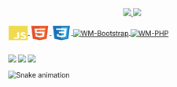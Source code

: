  <div align="center">
    <a href="https://github.com/WMassuci">
    <img height="180em" src="https://github-readme-stats.vercel.app/api?username=WMassuci&show_icons=true&theme=dracula&include_all_commits=true&count_private=true">
    <img height="180em" src="https://github-readme-stats.vercel.app/api/top-langs/?username=WMassuci&layout=compact&langs_count=7&theme=dracula">
 </div>


  
 <div style="display: inline_block"><br>
    <img align="center" alt="WM-Js" height="30" width="40" src="https://raw.githubusercontent.com/devicons/devicon/master/icons/javascript/javascript-plain.svg">
    <img align="center" alt="WM-HTML" height="30" width="40" src="https://raw.githubusercontent.com/devicons/devicon/master/icons/html5/html5-original.svg">
    <img align="center" alt="WM-CSS" height="30" width="40" src="https://raw.githubusercontent.com/devicons/devicon/master/icons/css3/css3-original.svg">   
    <img align="center" alt="WM-Bootstrap" height="36" width="46" src="https://cdn.jsdelivr.net/gh/devicons/devicon/icons/bootstrap/bootstrap-original.svg"> 
    <img align="center" alt="WM-PHP" height="45" width="55" src="https://cdn.jsdelivr.net/gh/devicons/devicon/icons/php/php-plain.svg">
 </div>
   

 ##
 
<div>
    <a href="https://www.instagram.com/w.massuci/" target="_blank"><img src="https://img.shields.io/badge/-Instagram-%23E4405F?style=for-the-badge&logo=instagram&logoColor=white" target="_blank"></a> 
    <a href="mailto:wandermassuci@outlook.com"><img src="https://img.shields.io/badge/-Gmail-%23333?style=for-the-badge&logo=gmail&logoColor=white" target="_blank"></a>
    <a href="" target="_blank"><img src="https://img.shields.io/badge/-LinkedIn-%230077B5?style=for-the-badge&logo=linkedin&logoColor=white" target="_blank"></a>  
</div>
  
 ![Snake animation](https://github.com/WMassuci/WMassuci/blob/output/github-contribution-grid-snake.svg)

  
 
  
